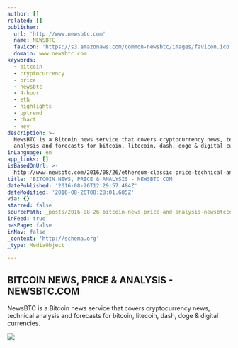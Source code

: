 ```yaml
---
author: []
related: []
publisher:
  url: 'http://www.newsbtc.com'
  name: NEWSBTC
  favicon: 'https://s3.amazonaws.com/common-newsbtc/images/favicon.ico'
  domain: www.newsbtc.com
keywords:
  - bitcoin
  - cryptocurrency
  - price
  - newsbtc
  - 4-hour
  - eth
  - highlights
  - uptrend
  - chart
  - key
description: >-
  NewsBTC is a Bitcoin news service that covers cryptocurrency news, technical
  analysis and forecasts for bitcoin, litecoin, dash, doge & digital currencies.
inLanguage: en
app_links: []
isBasedOnUrl: >-
  http://www.newsbtc.com/2016/08/26/ethereum-classic-price-technical-analysis-etc-consolidate/
title: 'BITCOIN NEWS, PRICE & ANALYSIS - NEWSBTC.COM'
datePublished: '2016-08-26T12:29:57.484Z'
dateModified: '2016-08-26T08:28:01.685Z'
via: {}
starred: false
sourcePath: _posts/2016-08-26-bitcoin-news-price-and-analysis-newsbtccom.md
inFeed: true
hasPage: false
inNav: false
_context: 'http://schema.org'
_type: MediaObject

---
```

<article style=""><h1>BITCOIN NEWS, PRICE &amp; ANALYSIS - NEWSBTC.COM</h1><p>NewsBTC is a Bitcoin news service that covers cryptocurrency news, technical analysis and forecasts for bitcoin, litecoin, dash, doge &amp; digital currencies.</p><img src="http://s3.amazonaws.com/main-newsbtc-images/2016/01/20120114/NEWSBTC-Logo-Left-Var1-1.2-By-Mohsin-20-Dec-2016-01-01-01.png" /></article>